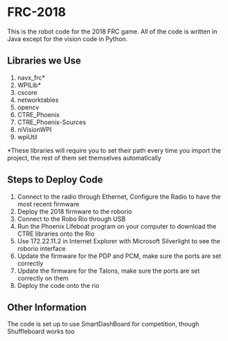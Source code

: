 # FRC-2018
This is the robot code for the 2018 FRC game. All of the code is written in Java except for the vision code in Python.

## Libraries we Use

1. navx_frc*
2. WPILib*
3. cscore
4. networktables
5. opencv
6. CTRE_Phoenix
7. CTRE_Phoenix-Sources
8. niVisionWPI
9. wpiUtil

*These libraries will require you to set their path every time you import the project, the rest of them set themselves automatically

## Steps to Deploy Code

1. Connect to the radio through Ethernet, Configure the Radio to have the most recent firmware
2. Deploy the 2018 firmware to the roborio
3. Connect to the Robo Rio through USB
4. Run the Phoenix Lifeboat program on your computer to download the CTRE libraries onto the Rio
5. Use 172.22.11.2 in Internet Explorer with Microsoft Silverlight to see the roborio interface
6. Update the firmware for the PDP and PCM, make sure the ports are set correctly
7. Update the firmware for the Talons, make sure the ports are set correctly on them
8. Deploy the code onto the rio

## Other Information

The code is set up to use SmartDashBoard for competition, though Shuffleboard works too
